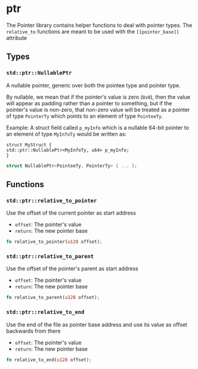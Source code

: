 # ptr
The Pointer library contains helper functions to deal with pointer types.
The `relative_to` functions are meant to be used with the `[[pointer_base]]` attribute


## Types

### `std::ptr::NullablePtr`

A nullable pointer, generic over both the pointee type and pointer type.

By nullable, we mean that if the pointer's value is zero (`0x0`), then the
value will appear as padding rather than a pointer to something, but
if the pointer's value is non-zero, that non-zero value will be treated as
a pointer of type `PointerTy` which points to an element of type `PointeeTy`.

Example:
A struct field called `p_myInfo` which is a nullable 64-bit pointer to an
element of type `MyInfoTy` would be written as:
```
struct MyStruct {
std::ptr::NullablePtr<MyInfoTy, u64> p_myInfo;
}
```

```rust
struct NullablePtr<PointeeTy, PointerTy> { ... };
```


## Functions

### `std::ptr::relative_to_pointer`

Use the offset of the current pointer as start address
- `offset`: The pointer's value
- `return`: The new pointer base


```rust
fn relative_to_pointer(u128 offset);
```

### `std::ptr::relative_to_parent`

Use the offset of the pointer's parent as start address
- `offset`: The pointer's value
- `return`: The new pointer base


```rust
fn relative_to_parent(u128 offset);
```

### `std::ptr::relative_to_end`

Use the end of the file as pointer base address and use its value as offset backwards from there
- `offset`: The pointer's value
- `return`: The new pointer base


```rust
fn relative_to_end(u128 offset);
```

